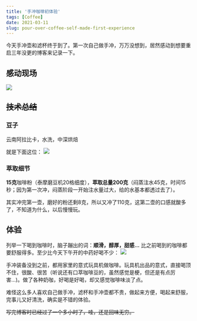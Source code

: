 ```yaml
---
title: '手冲咖啡初体验'
tags: [Coffee]
date: 2021-03-11
slug: pour-over-coffee-self-made-first-experience
---
```



今天手冲壶和滤杯终于到了。第一次自己做手冲，万万没想到，居然感动到想要重启三年没更的博客来记录一下。

## 感动现场
![](https://cubl-generic.pkg.coding.net/storage/images/1615537495017-upload_c02e52135903416493f262e1b592e936.png)

## ~~技术总结~~
### 豆子
云南阿拉比卡，水洗，中深烘焙

就是下面这位：
![](https://cubl-generic.pkg.coding.net/storage/images/1615536675557-20210312161113.png)

### 萃取细节
**15克**咖啡粉（泰摩磨豆机20格细度），**萃取总量200克**（闷蒸注水45克，时间15秒；因为第一次冲，闷蒸阶段一开始注水量过大，给的水基本都透过去了）。

其实冲完第一壶，磨好的粉还剩8克，所以又冲了110克，这第二壶的口感就酸多了，不知道为什么，以后慢慢玩。

## 体验
列举一下喝到咖啡时，脑子蹦出的词：**顺滑，醇厚，甜感...** 比之前喝到的咖啡都要舒服得多。至少比今天下午开的中药好喝不少：
![](https://cubl-generic.pkg.coding.net/storage/images/1615537531629-upload_d292a53f7aad1420cbbe0a7e702c0a60.png)

手冲装备没到之前，都用家里的意式玩具机做咖啡。玩具机出品的意式，直接喝顶不住，很酸、很苦（听说还有口萃咖啡豆的，虽然感觉是梗，但还是有点厉害...)。做了各种奶咖，好喝是好喝，却又感觉咖啡味淡了点。

难怪这么多人喜欢自己做手冲，滤杯和手冲壶都不贵，做起来方便，喝起来舒服，完事儿又好清洗，确实是不错的体验。

~~写完博客时已经过了一个多小时了，哇，还是回味无穷。~~

